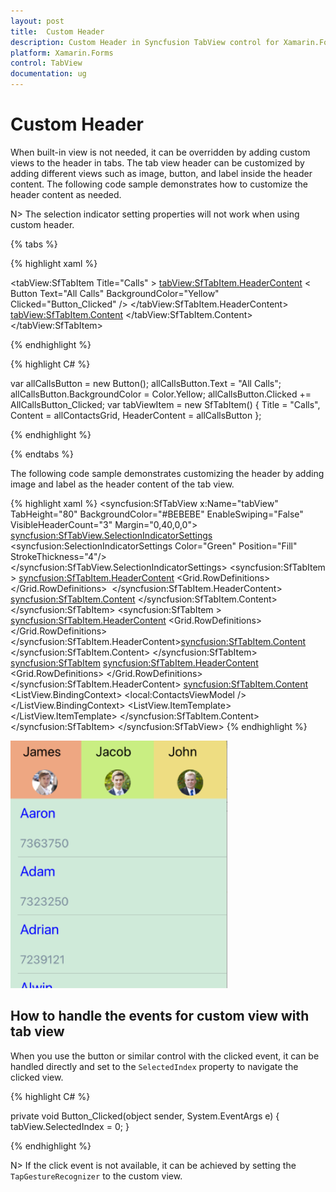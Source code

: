 ```yaml
---
layout: post
title:  Custom Header
description: Custom Header in Syncfusion TabView control for Xamarin.Forms platform
platform: Xamarin.Forms
control: TabView
documentation: ug
---
```


# Custom Header 

When built-in view is not needed, it can be overridden by adding custom views to the header in tabs. The tab view header can be customized by adding different views such as image, button, and label inside the header content. The following code sample demonstrates how to customize the header content as needed.

N> The selection indicator setting properties will not work when using custom header.

{% tabs %}

{% highlight xaml %}

<tabView:SfTabItem Title="Calls" >
	<tabView:SfTabItem.HeaderContent>
	< Button 
		Text="All Calls" 
		BackgroundColor="Yellow"
		Clicked="Button_Clicked" 
	/>
	</tabView:SfTabItem.HeaderContent>
	<tabView:SfTabItem.Content>
		<!--Some content -->
	</tabView:SfTabItem.Content>
</tabView:SfTabItem>

{% endhighlight %}

{% highlight C# %}

var allCallsButton = new Button();
allCallsButton.Text = "All Calls";
allCallsButton.BackgroundColor = Color.Yellow;
allCallsButton.Clicked += AllCallsButton_Clicked;
var tabViewItem = new SfTabItem()
{
Title = "Calls",
Content = allContactsGrid,
HeaderContent = allCallsButton
};
			
{% endhighlight %}

{% endtabs %}

The following code sample demonstrates customizing the header by adding image and label as the header content of the tab view.

{% highlight xaml %}
<syncfusion:SfTabView x:Name="tabView"  TabHeight="80" BackgroundColor="#BEBEBE"   EnableSwiping="False" VisibleHeaderCount="3" Margin="0,40,0,0">
<syncfusion:SfTabView.SelectionIndicatorSettings>
<syncfusion:SelectionIndicatorSettings Color="Green" Position="Fill" StrokeThickness="4"/>
</syncfusion:SfTabView.SelectionIndicatorSettings>
<syncfusion:SfTabItem >
<syncfusion:SfTabItem.HeaderContent>
<Grid VerticalOptions="Center" BackgroundColor="#eea782" HeightRequest="400" WidthRequest="500" x:Name="ChatsHeader" StyleId="ChatsHeader"
HorizontalOptions="Center">
<Grid.RowDefinitions>
<RowDefinition Height="Auto" />
<RowDefinition Height="Auto" />
</Grid.RowDefinitions>
<Label Text="James"
TextColor="Black"
FontSize="23" Grid.Row="0"
WidthRequest="80"
HeightRequest="50"
VerticalOptions="Center"
HorizontalOptions="Center"/>
<Grid Grid.Row="1">
<Image HeightRequest="100"  WidthRequest="70" Source="a0.png"/>
</Grid>
</Grid>
</syncfusion:SfTabItem.HeaderContent>
<syncfusion:SfTabItem.Content>
<Grid BackgroundColor="Yellow" x:Name="FavoritesGrid" />
</syncfusion:SfTabItem.Content>
</syncfusion:SfTabItem>
<syncfusion:SfTabItem >
<syncfusion:SfTabItem.HeaderContent>
<Grid VerticalOptions="Center"  BackgroundColor="#C9EE82" HeightRequest="400" WidthRequest="500" x:Name="ChatsHeader2" StyleId="ChatsHeader"
HorizontalOptions="Center">
<Grid.RowDefinitions>
<RowDefinition Height="Auto" />
<RowDefinition Height="Auto" />
</Grid.RowDefinitions>
<Label Text="Jacob"
TextColor="Black"
FontSize="23" Grid.Row="0"
WidthRequest="80"
HeightRequest="50"
VerticalOptions="Center"
HorizontalOptions="Center"/>
<Grid Grid.Row="1">
<Image HeightRequest="100"  WidthRequest="70" Source="a2.png"/>
</Grid>
</Grid>
</syncfusion:SfTabItem.HeaderContent><syncfusion:SfTabItem.Content>
<Grid BackgroundColor="Blue" x:Name="ContactsGrid" />
</syncfusion:SfTabItem.Content>
</syncfusion:SfTabItem>
<syncfusion:SfTabItem>
<syncfusion:SfTabItem.HeaderContent>
<Grid VerticalOptions="Center" BackgroundColor="#eedd82" HeightRequest="400" WidthRequest="500" x:Name="ChatsHeader3" StyleId="ChatsHeader"
HorizontalOptions="Center">
<Grid.RowDefinitions>
<RowDefinition Height="Auto" />
<RowDefinition Height="Auto" />
</Grid.RowDefinitions>
<Label Text="John"  
TextColor="Black"
FontSize="23" Grid.Row="0"
WidthRequest="80"
HeightRequest="50"
VerticalOptions="Center"
HorizontalOptions="Center"/>
<Grid Grid.Row="1">
<Image HeightRequest="100"  WidthRequest="70" Source="a1.png"/>
</Grid>
</Grid>
</syncfusion:SfTabItem.HeaderContent>
        <syncfusion:SfTabItem.Content>
<ListView x:Name="ContactListView" 
ItemsSource="{Binding ContactList}"
BackgroundColor="#cfead9" RowHeight="100">
<ListView.BindingContext>
<local:ContactsViewModel />
</ListView.BindingContext>
<ListView.ItemTemplate>
<DataTemplate>
<ViewCell>
<StackLayout Orientation="Vertical">
<Label 
Text="{Binding Name}"
FontSize="24" 
TextColor="Blue" />
<Label 
Text="{Binding Number}" 
FontSize="20" 
TextColor="LightSlateGray" />
</StackLayout>
</ViewCell>
</DataTemplate>
</ListView.ItemTemplate>
</ListView>
</syncfusion:SfTabItem.Content>
</syncfusion:SfTabItem>
</syncfusion:SfTabView>
{% endhighlight %}

![custom header](images/Custom-header/header_custom.png)

## How to handle the events for custom view with tab view

When you use the button or similar control with the clicked event, it can be handled directly and set to the `SelectedIndex` property to navigate the clicked view.

{% highlight C# %}

private void Button_Clicked(object sender, System.EventArgs e)
{
tabView.SelectedIndex = 0;
}
			
{% endhighlight %}

N> If the click event is not available, it can be achieved by setting the `TapGestureRecognizer` to the custom view.